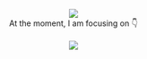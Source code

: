 <p align="center">
    
  <img align="center" src="https://tenor.com/view/doge-dancing-doge-happy-excited-dog-gif-12993432" />
  <br>
   At the moment, I am focusing on 👇 
  <br>
  <br>
  <a  href="https://github.com/a331998513/projects">
    <img align="center" src="https://github-readme-stats.vercel.app/api/top-langs/?username=a331998513" />
  </a>
</p>
